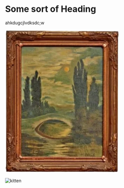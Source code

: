 # Some sort of Heading

ahkdugcjlvdksdc;w

![painting](painting.png)

![kitten]((https://image.petmd.com/files/styles/978x550/public/2023-04/kitten-development.jpeg)https://image.petmd.com/files/styles/978x550/public/2023-04/kitten-development.jpeg)

